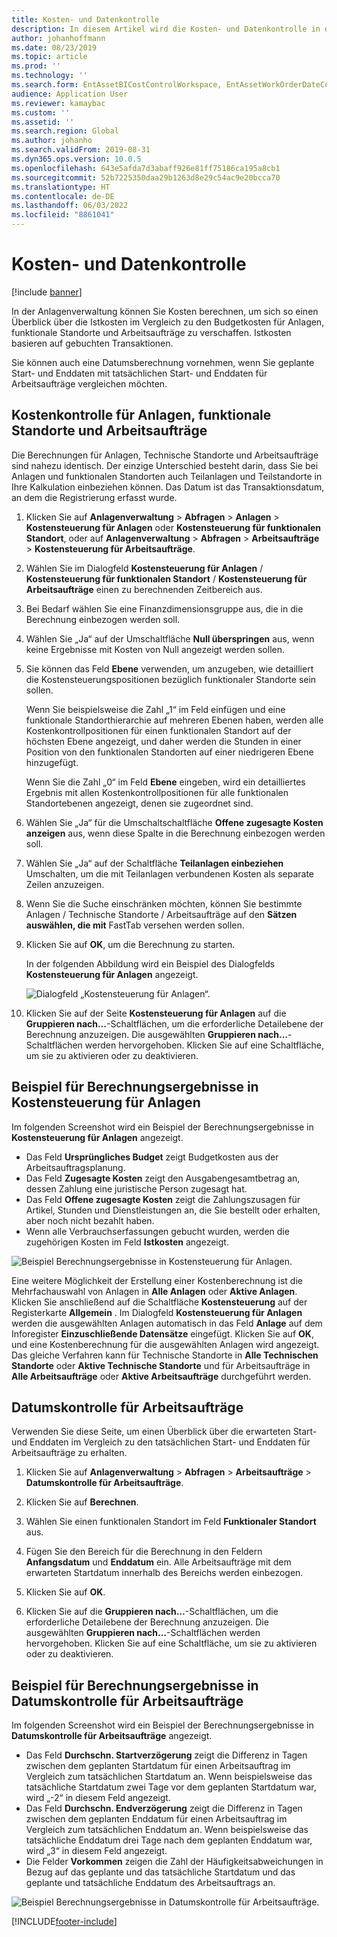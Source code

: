 ```yaml
---
title: Kosten- und Datenkontrolle
description: In diesem Artikel wird die Kosten- und Datenkontrolle in der Anlagenverwaltung erläutert.
author: johanhoffmann
ms.date: 08/23/2019
ms.topic: article
ms.prod: ''
ms.technology: ''
ms.search.form: EntAssetBICostControlWorkspace, EntAssetWorkOrderDateControl, EntAssetWorkOrderForecastCostInfoPart, EntAssetMaintenanceCostTrans, EntAssetWorkOrderDateControlCalcDialog, EntAssetCostControl, EntAssetCostObjectCalendar, EntAssetWorkOrderCostInfoPart
audience: Application User
ms.reviewer: kamaybac
ms.custom: ''
ms.assetid: ''
ms.search.region: Global
ms.author: johanho
ms.search.validFrom: 2019-08-31
ms.dyn365.ops.version: 10.0.5
ms.openlocfilehash: 643e5afda7d3abaff926e81ff75186ca195a8cb1
ms.sourcegitcommit: 52b7225350daa29b1263d8e29c54ac9e20bcca70
ms.translationtype: HT
ms.contentlocale: de-DE
ms.lasthandoff: 06/03/2022
ms.locfileid: "8861041"
---
```

# <a name="cost-and-date-control"></a>Kosten- und Datenkontrolle

[!include [banner](../../includes/banner.md)]

In der Anlagenverwaltung können Sie Kosten berechnen, um sich so einen Überblick über die Istkosten im Vergleich zu den Budgetkosten für Anlagen, funktionale Standorte und Arbeitsaufträge zu verschaffen. Istkosten basieren auf gebuchten Transaktionen.

Sie können auch eine Datumsberechnung vornehmen, wenn Sie geplante Start- und Enddaten mit tatsächlichen Start- und Enddaten für Arbeitsaufträge vergleichen möchten.

## <a name="cost-control-for-assets-functional-locations-and-work-orders"></a>Kostenkontrolle für Anlagen, funktionale Standorte und Arbeitsaufträge

Die Berechnungen für Anlagen, Technische Standorte und Arbeitsaufträge sind nahezu identisch. Der einzige Unterschied besteht darin, dass Sie bei Anlagen und funktionalen Standorten auch Teilanlagen und Teilstandorte in Ihre Kalkulation einbeziehen können. Das Datum ist das Transaktionsdatum, an dem die Registrierung erfasst wurde.

1. Klicken Sie auf **Anlagenverwaltung** > **Abfragen** > **Anlagen** > **Kostensteuerung für Anlagen** oder **Kostensteuerung für funktionalen Standort**, oder auf **Anlagenverwaltung** > **Abfragen** > **Arbeitsaufträge** > **Kostensteuerung für Arbeitsaufträge**.

2. Wählen Sie im Dialogfeld **Kostensteuerung für Anlagen** / **Kostensteuerung für funktionalen Standort** / **Kostensteuerung für Arbeitsaufträge** einen zu berechnenden Zeitbereich aus.

3. Bei Bedarf wählen Sie eine Finanzdimensionsgruppe aus, die in die Berechnung einbezogen werden soll.

4. Wählen Sie „Ja“ auf der Umschaltfläche **Null überspringen** aus, wenn keine Ergebnisse mit Kosten von Null angezeigt werden sollen.

5. Sie können das Feld **Ebene** verwenden, um anzugeben, wie detailliert die Kostensteuerungspositionen bezüglich funktionaler Standorte sein sollen. 

    Wenn Sie beispielsweise die Zahl „1“ im Feld einfügen und eine funktionale Standorthierarchie auf mehreren Ebenen haben, werden alle Kostenkontrollpositionen für einen funktionalen Standort auf der höchsten Ebene angezeigt, und daher werden die Stunden in einer Position von den funktionalen Standorten auf einer niedrigeren Ebene hinzugefügt.

    Wenn Sie die Zahl „0“ im Feld **Ebene** eingeben, wird ein detailliertes Ergebnis mit allen Kostenkontrollpositionen für alle funktionalen Standortebenen angezeigt, denen sie zugeordnet sind.

6. Wählen Sie „Ja“ für die Umschaltschaltfläche **Offene zugesagte Kosten anzeigen** aus, wenn diese Spalte in die Berechnung einbezogen werden soll.

7. Wählen Sie „Ja“ auf der Schaltfläche **Teilanlagen einbeziehen** Umschalten, um die mit Teilanlagen verbundenen Kosten als separate Zeilen anzuzeigen.

8. Wenn Sie die Suche einschränken möchten, können Sie bestimmte Anlagen / Technische Standorte / Arbeitsaufträge auf den **Sätzen auswählen, die mit** FastTab versehen werden sollen.

9. Klicken Sie auf **OK**, um die Berechnung zu starten.

    In der folgenden Abbildung wird ein Beispiel des Dialogfelds **Kostensteuerung für Anlagen** angezeigt.

    ![Dialogfeld „Kostensteuerung für Anlagen“.](media/01-controlling-and-reporting.png)

10. Klicken Sie auf der Seite **Kostensteuerung für Anlagen** auf die **Gruppieren nach…**-Schaltflächen, um die erforderliche Detailebene der Berechnung anzuzeigen. Die ausgewählten **Gruppieren nach…**-Schaltflächen werden hervorgehoben. Klicken Sie auf eine Schaltfläche, um sie zu aktivieren oder zu deaktivieren.

## <a name="example-of-calculation-results-in-asset-cost-control"></a>Beispiel für Berechnungsergebnisse in Kostensteuerung für Anlagen

Im folgenden Screenshot wird ein Beispiel der Berechnungsergebnisse in **Kostensteuerung für Anlagen** angezeigt.

- Das Feld **Ursprüngliches Budget** zeigt Budgetkosten aus der Arbeitsauftragsplanung. 
- Das Feld **Zugesagte Kosten** zeigt den Ausgabengesamtbetrag an, dessen Zahlung eine juristische Person zugesagt hat. 
- Das Feld **Offene zugesagte Kosten** zeigt die Zahlungszusagen für Artikel, Stunden und Dienstleistungen an, die Sie bestellt oder erhalten, aber noch nicht bezahlt haben. 
- Wenn alle Verbrauchserfassungen gebucht wurden, werden die zugehörigen Kosten im Feld **Istkosten** angezeigt.

![Beispiel Berechnungsergebnisse in Kostensteuerung für Anlagen.](media/02-controlling-and-reporting.png)

Eine weitere Möglichkeit der Erstellung einer Kostenberechnung ist die Mehrfachauswahl von Anlagen in **Alle Anlagen** oder **Aktive Anlagen**. Klicken Sie anschließend auf die Schaltfläche **Kostensteuerung** auf der Registerkarte **Allgemein** . Im Dialogfeld **Kostensteuerung für Anlagen** werden die ausgewählten Anlagen automatisch in das Feld **Anlage** auf dem Inforegister **Einzuschließende Datensätze** eingefügt. Klicken Sie auf **OK**, und eine Kostenberechnung für die ausgewählten Anlagen wird angezeigt. Das gleiche Verfahren kann für Technische Standorte in **Alle Technischen Standorte** oder **Aktive Technische Standorte** und für Arbeitsaufträge in **Alle Arbeitsaufträge** oder **Aktive Arbeitsaufträge** durchgeführt werden.

## <a name="work-order-date-control"></a>Datumskontrolle für Arbeitsaufträge

Verwenden Sie diese Seite, um einen Überblick über die erwarteten Start- und Enddaten im Vergleich zu den tatsächlichen Start- und Enddaten für Arbeitsaufträge zu erhalten.

1. Klicken Sie auf **Anlagenverwaltung** > **Abfragen** > **Arbeitsaufträge** > **Datumskontrolle für Arbeitsaufträge**.

2. Klicken Sie auf **Berechnen**.

3. Wählen Sie einen funktionalen Standort im Feld **Funktionaler Standort** aus.

4. Fügen Sie den Bereich für die Berechnung in den Feldern **Anfangsdatum** und **Enddatum** ein. Alle Arbeitsaufträge mit dem erwarteten Startdatum innerhalb des Bereichs werden einbezogen.

5. Klicken Sie auf **OK**.

6. Klicken Sie auf die **Gruppieren nach…**-Schaltflächen, um die erforderliche Detailebene der Berechnung anzuzeigen. Die ausgewählten **Gruppieren nach…**-Schaltflächen werden hervorgehoben. Klicken Sie auf eine Schaltfläche, um sie zu aktivieren oder zu deaktivieren.

## <a name="example-of-calculation-results-in-work-order-date-control"></a>Beispiel für Berechnungsergebnisse in Datumskontrolle für Arbeitsaufträge

Im folgenden Screenshot wird ein Beispiel der Berechnungsergebnisse in **Datumskontrolle für Arbeitsaufträge** angezeigt.

- Das Feld **Durchschn. Startverzögerung** zeigt die Differenz in Tagen zwischen dem geplanten Startdatum für einen Arbeitsauftrag im Vergleich zum tatsächlichen Startdatum an. Wenn beispielsweise das tatsächliche Startdatum zwei Tage vor dem geplanten Startdatum war, wird „-2“ in diesem Feld angezeigt.  
- Das Feld **Durchschn. Endverzögerung** zeigt die Differenz in Tagen zwischen dem geplanten Enddatum für einen Arbeitsauftrag im Vergleich zum tatsächlichen Enddatum an. Wenn beispielsweise das tatsächliche Enddatum drei Tage nach dem geplanten Enddatum war, wird „3“ in diesem Feld angezeigt.  
- Die Felder **Vorkommen** zeigen die Zahl der Häufigkeitsabweichungen in Bezug auf das geplante und das tatsächliche Startdatum und das geplante und tatsächliche Enddatum des Arbeitsauftrags an.

![Beispiel Berechnungsergebnisse in Datumskontrolle für Arbeitsaufträge.](media/03-controlling-and-reporting.png)




[!INCLUDE[footer-include](../../../includes/footer-banner.md)]